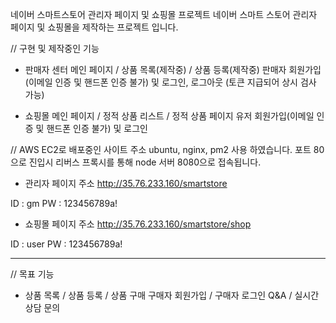 네이버 스마트스토어 관리자 페이지 및 쇼핑몰 프로젝트
네이버 스마트 스토어 관리자 페이지 및 쇼핑몰을 제작하는 프로젝트 입니다.


// 구현 및 제작중인 기능

- 판매자 센터
메인 페이지 / 상품 목록(제작중) / 상품 등록(제작중)
판매자 회원가입(이메일 인증 및 핸드폰 인증 불가) 및 로그인, 로그아웃 (토큰 지급되어 상시 검사 가능)

- 쇼핑몰
메인 페이지 / 정적 상품 리스트 / 정적 상품 페이지
유저 회원가입(이메일 인증 및 핸드폰 인증 불가) 및 로그인


// AWS EC2로 배포중인 사이트 주소
ubuntu, nginx, pm2 사용 하였습니다.
포트 80으로 진입시 리버스 프록시를 통해 node 서버 8080으로 접속됩니다.

- 관리자 페이지 주소
http://35.76.233.160/smartstore

ID : gm
PW : 123456789a!

- 쇼핑몰 페이지 주소
http://35.76.233.160/smartstore/shop

ID : user
PW : 123456789a!

---------------------------------------------------------------

// 목표 기능
- 상품 목록 / 상품 등록 / 상품 구매 구매자 회원가입 / 구매자 로그인 Q&A / 실시간 상담 문의
